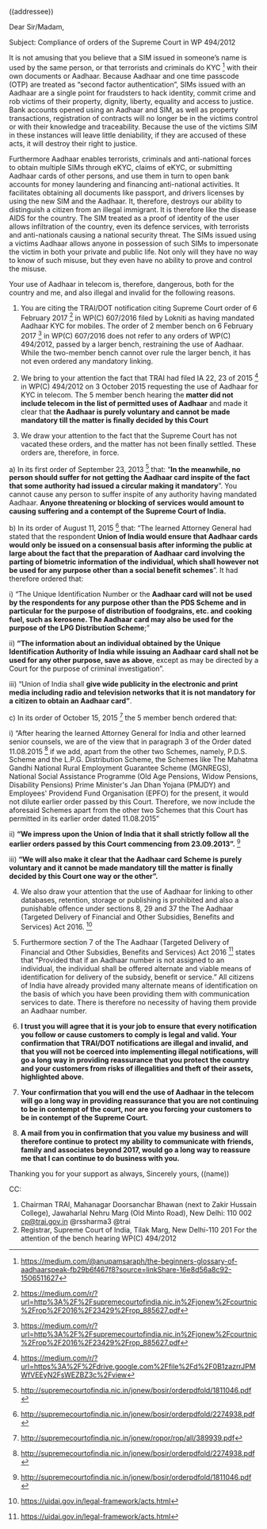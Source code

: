 ((addressee))

Dear Sir/Madam,

Subject: Compliance of orders of the Supreme Court in WP 494/2012

It is not amusing that you believe that a SIM issued in someone’s name is used by the same person, or that terrorists and criminals do KYC [^0] with their own documents or Aadhaar. Because Aadhaar and one time passcode (OTP) are treated as “second factor authentication”, SIMs issued with an Aadhaar are a single point for fraudsters to hack identity, commit crime and rob victims of their property, dignity, liberty, equality and access to justice. Bank accounts opened using an Aadhaar and SIM, as well as property transactions, registration of contracts will no longer be in the victims control or with their knowledge and traceability. Because the use of the victims SIM in these instances will leave little deniability, if they are accused of these acts, it will destroy their right to justice. 

Furthermore Aadhaar enables terrorists, criminals and anti-national forces to obtain multiple SIMs through eKYC, claims of eKYC, or submitting Aadhaar cards of other persons, and use them in turn to open bank accounts for money laundering and financing anti-national activities. It facilitates obtaining all documents like passport, and drivers licenses by using the new SIM and the Aadhaar. It, therefore, destroys our ability to distinguish a citizen from an illegal immigrant. It is therefore like the disease AIDS for the country. The SIM treated as a proof of identity of the user allows infiltration of the country, even its defence services, with terrorists and anti-nationals causing a national security threat. The SIMs issued using a victims Aadhaar allows anyone in possession of such SIMs to impersonate the victim in both your private and public life. Not only will they have no way to know of such misuse, but they even have no ability to prove and control the misuse.

Your use of Aadhaar in telecom is, therefore, dangerous, both for the country and me, and also illegal and invalid for the following reasons.

1. You are citing the TRAI/DOT notification citing Supreme Court order of 6 February 2017 [^1] in WP(C) 607/2016 filed by Lokniti as having mandated Aadhaar KYC for mobiles. The order of 2 member bench on 6 February 2017 [^1] in WP(C) 607/2016 does not refer to any orders of WP(C) 494/2012, passed by a larger bench, restraining the use of Aadhaar. While the two-member bench cannot over rule the larger bench, it has not even ordered any mandatory linking. 

2. We bring to your attention the fact that TRAI had filed IA 22, 23 of 2015 [^2] in WP(C) 494/2012 on 3 October 2015 requesting the use of Aadhaar for KYC in telecom. The 5 member bench hearing the **matter did not include telecom in the list of permitted uses of Aadhaar** and made it clear that **the Aadhaar is purely voluntary and cannot be made mandatory till the matter is finally decided by this Court**

3. We draw your attention to the fact that the Supreme Court has not vacated these orders, and the matter has not been finally settled. These orders are, therefore, in force.

 a) In its first order of September 23, 2013 [^3] that: “**In the meanwhile, no person should suffer for not getting the Aadhaar card inspite of the fact that some authority had issued a circular making it mandatory**”. You cannot cause any person to suffer inspite of any authority having mandated Aadhaar. **Anyone threatening or blocking of services would amount to causing suffering and a contempt of the Supreme Court of India.**
 
 b) In its order of August 11, 2015 [^4] that: “The learned Attorney General had stated that the respondent **Union of India would ensure that Aadhaar cards would only be issued on a consensual basis after informing the public at large about the fact that the preparation of Aadhaar card involving the parting of biometric information of the individual, which shall however not be used for any purpose other than a social benefit schemes**”. It had therefore ordered that:

 i) “The Unique Identification Number or the **Aadhaar card will not be used by the respondents for any purpose other than the PDS Scheme and in particular for the purpose of distribution of foodgrains, etc. and cooking fuel, such as kerosene. The Aadhaar card may also be used for the purpose of the LPG Distribution Scheme**;”

 ii) **“The information about an individual obtained by the Unique Identification Authority of India while issuing an Aadhaar card shall not be used for any other purpose, save as above**, except as may be directed by a Court for the purpose of criminal investigation”.

 iii) “Union of India shall **give wide publicity in the electronic and print media including radio and television networks that it is not mandatory for a citizen to obtain an Aadhaar card”**.
  
 c) In its order of October 15, 2015 [^5] the 5 member bench ordered that:

 i) “After hearing the learned Attorney General for India and other learned senior counsels, we are of the view that in paragraph 3 of the Order dated 11.08.2015 [^6] if we add, apart from the other two Schemes, namely, P.D.S. Scheme and the L.P.G. Distribution Scheme, the Schemes like The Mahatma Gandhi National Rural Employment Guarantee Scheme (MGNREGS), National Social Assistance Programme (Old Age Pensions, Widow Pensions, Disability Pensions) Prime Minister's Jan Dhan Yojana (PMJDY) and Employees' Providend Fund Organisation (EPFO) for the present, it would not dilute earlier order passed by this Court. Therefore, we now include the aforesaid Schemes apart from the other two Schemes that this Court has permitted in its earlier order dated 11.08.2015”

 ii) **“We impress upon the Union of India that it shall strictly follow all the earlier orders passed by this Court commencing from 23.09.2013”.** [^3]

 iii) **“We will also make it clear that the Aadhaar card Scheme is purely voluntary and it cannot be made mandatory till the matter is finally decided by this Court one way or the other”.**

4. We also draw your attention that the use of Aadhaar for linking to other databases, retention, storage or publishing is prohibited and also a punishable offence under sections 8, 29 and 37 the The Aadhaar (Targeted Delivery of Financial and Other Subsidies, Benefits and Services) Act 2016. [^7]

5. Furthermore section 7 of the The Aadhaar (Targeted Delivery of Financial and Other Subsidies, Benefits and Services) Act 2016 [^7] states that "Provided that if an Aadhaar number is not assigned to an individual, the individual shall be offered alternate and viable means of identification for delivery of the subsidy, benefit or service.” All citizens of India have already provided many alternate means of identification on the basis of which you have been providing them with communication services to date. There is therefore no necessity of having them provide an Aadhaar number.

6. **I trust you will agree that it is your job to ensure that every notification you follow or cause customers to comply is legal and valid. Your confirmation that TRAI/DOT notifications are illegal and invalid, and that you will not be coerced into implementing illegal notifications, will go a long way in providing reassurance that you protect the country and your customers from risks of illegalities and theft of their assets, highlighted above.**

7. **Your confirmation that you will end the use of Aadhaar in the telecom will go a long way in providing reassurance that you are not continuing to be in contempt of the court, nor are you forcing your customers to be in contempt of the Supreme Court.**

8. **A mail from you in confirmation that you value my business and will therefore continue to protect my ability to communicate with friends, family and associates beyond 2017, would go a long way to reassure me that I can continue to do business with you.**



Thanking you for your support as always,
Sincerely yours,
((name))

CC:
1. Chairman TRAI, Mahanagar Doorsanchar Bhawan (next to Zakir Hussain College), Jawaharlal Nehru Marg (Old Minto Road), New Delhi: 110 002
cp@trai.gov.in  @rssharma3 @trai
2. Registrar, Supreme Court of India, Tilak Marg, New Delhi-110 201 For the attention of the bench hearing WP(C) 494/2012


[^0]: https://medium.com/@anupamsaraph/the-beginners-glossary-of-aadhaarspeak-fb29b6f467f8?source=linkShare-16e8d56a8c92-1506511627
[^1]: https://medium.com/r/?url=http%3A%2F%2Fsupremecourtofindia.nic.in%2Fjonew%2Fcourtnic%2Frop%2F2016%2F23429%2Frop_885627.pdf
[^2]: https://medium.com/r/?url=https%3A%2F%2Fdrive.google.com%2Ffile%2Fd%2F0B1zazrrJPMWfVEEyN2FsWEZBZ3c%2Fview
[^3]: http://supremecourtofindia.nic.in/jonew/bosir/orderpdfold/1811046.pdf
[^4]: http://supremecourtofindia.nic.in/jonew/bosir/orderpdfold/2274938.pdf
[^5]: http://supremecourtofindia.nic.in/jonew/ropor/rop/all/389939.pdf
[^6]: http://supremecourtofindia.nic.in/jonew/bosir/orderpdfold/2274938.pdf
[^7]: https://uidai.gov.in/legal-framework/acts.html